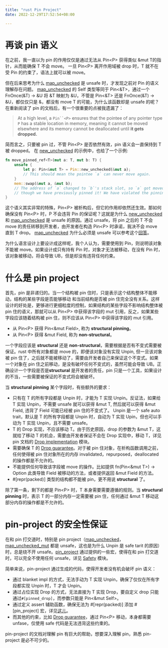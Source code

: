 ```yaml
---
title: "rust Pin Project"
date: 2022-12-29T17:52:54+08:00

---
```


# 再谈 pin 语义

在之前，我一直以为 pin 的作用仅仅是通过无法从 Pin<P<T>> 获得类似 &mut T的指针，从而能确保 T 不会 move。 一旦 Pin<P<T>> 离开作用域被 drop 时，T 就不在受 Pin 的约束了，语法上就可以被 move。

但在后来思考为什么 [map_unchecked](https://doc.rust-lang.org/std/pin/struct.Pin.html#method.map_unchecked) 是 unsafe 时，才发现之前对 Pin 的语义理解存在问题。 [map_unchecked](https://doc.rust-lang.org/std/pin/struct.Pin.html#method.map_unchecked) 的 Self 类型等同于 Pin<&T>，通过一个 FnOnce(&T) -> &U 将 &T 映射为 &U，不管是 Pin<&T> 还是 FnOnce(&T) -> &U，都仅仅只是 &，都没有 move T 的可能，为什么该函数却是 unsafe 的呢？ 在重新阅读了 pin 的文档后，有一个很重要的点被我遗漏了：

> At a high level, a `Pin``<P>` ensures that the pointee of any pointer type `P` has a stable location in memory, meaning it cannot be moved elsewhere and its memory cannot be deallocated until **it gets dropped.**

简而言之，只要被 pin 过，不管 Pin<P<T>> 是否依然有效，pin 语义会一直保持到 T 被 dropped。 在 [new_unchecked](https://doc.rust-lang.org/std/pin/struct.Pin.html#method.new_unchecked) 的示例中，也给了一个示例:

```Rust
fn move_pinned_ref<T>(mut a: T, mut b: T) {
    unsafe {
        let p: Pin<&mut T> = Pin::new_unchecked(&mut a);
        // This should mean the pointee `a` can never move again.
    }
    mem::swap(&mut a, &mut b);
    // The address of `a` changed to `b`'s stack slot, so `a` got moved even
    // though we have previously pinned it! We have violated the pinning API contract.
}
```

这个语义其实非常的特殊，Pin<P<T>> 被析构后，但它的作用却依然还生效。那如何确保没有 Pin<P<T>>  时，P<T> 不会违背 Pin 的保证呢？这就是为什么 [new_unchecked](https://doc.rust-lang.org/std/pin/struct.Pin.html#method.new_unchecked) 和 [map_unchecked](https://doc.rust-lang.org/std/pin/struct.Pin.html#method.map_unchecked) 是 unsafe 的原因。通过 unsafe，将 pin 之后的 T 不会 move 的责任转移到开发者，由开发者在构造 Pin<P<T>> 时承诺，我决不会 move 直到 T drop。 [map_unchecked](https://doc.rust-lang.org/std/pin/struct.Pin.html#method.map_unchecked) 为什么必须是 unsafe 可以参考这个[回答](https://stackoverflow.com/questions/74908088/why-rust-pin-map-unchecked-is-unsafe)。

为什么语言设计上要设计成这样呢，我个人认为，需要使用到 Pin，则说明该对象不能被 move。如果设计成只有持有 Pin 时，对象才无法被移动，在没有 Pin 时，该对象被移动，将会导致 UB，但是却没有违背任何约束。

# 什么是 pin project

首先，pin 是非递归的。当一个结构被 pin 住时，只是表示这个结构整体不能移动，结构的某些字段是否能够移动 和当前结构是否被 pin 住完全没有关系。这样设计的好处是，更够进行更细粒度的控制，如果结构的某些字段不影响结构整体被 pin 住的语义，那就可以从 Pin<P<T>> 中获得该字段的 mut 引用，反之，如果某些字段应该随着结构被 pin 住，则不应该从 Pin<P<T>> 中获得该字段的 mut 引用。

- 从 Pin<P<T>> 获得 Pin<&mut Field>, 称为 **structural pinning**。
- 从 Pin<P<T>> 获得 &mut Field, 称为 **non-structural**。

一个字段应该是 **structural** 还是 **non-structural**，需要根据是否有不变式需要被保证。rust 中所有对象都是 move 的，即便该对象没有实现 Unpin, 但一旦该对象被 pin 住了，之后就不能被移动了，需要由开发者自己来保证这个不变式。如果一个对象在 pin 住之前移动，是没有破坏任何不变式的，虽然可能会导致 UB。正确设计一个字段是否是**structural** 是开发者的责任，pin 只是一个工具，如果设计的不当，一些需要被保证的不变式将会被破坏。

当 **structural pinning** 某个字段时，有些额外的要求：

- 只有在 T 的所有字段都是 Unpin 时，才能为 T 实现 Unpin。反证法，如果给 T 实现 Unpin，不需要 unsafe 就可以获得 &mut T, 然后就可以获得 &mut Field, 违背了 Field 可能已经被 pin 住的不变式了。 Unpin 是一个 safe auto trait，默认是 T 的所有字段都是 Unpin 时，自动为 T 实现 Upin，但也可以手动为 T 实现 Unpin，且不需要 unsafe。
- T 的 Drop 实现，不应该移动 T。由于历史原因，drop 的参数为 &mut T，这就给了移动 T 的机会，需要由开发者保证不会在 Drop 实现中，移动 T，详见 pin 文档的 [Drop implementation](https://doc.rust-lang.org/std/pin/index.html#drop-implementation) 模块。
- 需要确保 T 的 [Drop guarantee](https://doc.rust-lang.org/std/pin/index.html#drop-guarantee)。对于被 pin 住对象，在析构函数调用之前，任何使得被 pin 住对象所在的内存 invalidated，repurposed，deallocated 的操作都是不允许的。
- 不能提供任何导致该字段被 move 的操作。比如提供 fn(Pin<&mut T<Field>>) -> Option<Field> 此类导致 Field 被移动的方法，或者提供返回 &mut Field 的方法。
- \#[repr(packed)] 类型的结构都不能被 pin，更不用说 **structural** 了。

除了第一条，剩下的都是 Pin<P<T>> 时，T 本身需要需要遵循的规则。当 **structural** **pinning** 时，表示 T 的一部分内存一定需要被 pin 住，任何通过 &mut T 移动这部分内存的操作都是不允许的。

# pin-project 的安全性保证

在和 pin 打交道时，特别是 pin project（[map_unchecked](https://doc.rust-lang.org/std/pin/struct.Pin.html#method.map_unchecked)，[map_unchecked_mut](https://doc.rust-lang.org/std/pin/struct.Pin.html#method.map_unchecked_mut) 都是 unsafe，这也是为什么 Unpin 是 safe  tarit 的原因）时，总是绕不开 unsafe。[pin_project](https://docs.rs/pin-project/latest/pin_project/attr.pin_project.html) 通过提供的一些宏，使得在和 pin 打交道时，可以完全不使用任何 unsafe，详见 [Safety](https://docs.rs/pin-project/latest/pin_project/attr.pin_project.html#safety) 模块。

简单来说，pin-project 通过生成的代码，使得开发者没有机会破坏 pin 语义：

- 通过 blanket impl 的方式，无法手动为 T 实现 Unpin，确保了仅仅在所有字段都实现 Unpin 时，T 才会 Unpin。
- 通过占位实现 Drop 的方式，无法直接为 T 实现 Drop，要自定义 drop 只能通过`#[pinned_drop]`，而参数只能是 Pin<&mut Self>。
- 通过定义 assert 辅助函数，确保无法为 #[repr(packed)] 添加 #[pin_project] 宏，详见[这儿](https://github.com/taiki-e/pin-project/pull/34)。
- 而其他的约束，比如 [Drop guarantee](https://doc.rust-lang.org/std/pin/index.html#drop-guarantee)，通过 Pin<P<T>> 移动，本身都需要 unfase，仅使用 safe 代码是无法违背这些约束的。

pin-project 的文档对理解 pin 有巨大的帮助，想要深入理解 pin，熟悉 pin-project 是必不可少的。

